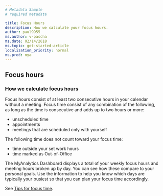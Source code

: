 ```yaml
---
# Metadata Sample
# required metadata

title: Focus Hours
description: How we calculate your focus hours. 
author: paul9955
ms.author: v-pascha
ms.date: 02/14/2018
ms.topic: get-started-article
localization_priority: normal 
ms.prod: mya
---
```


## Focus hours

### How we calculate focus hours

Focus hours consist of at least two consecutive hours in your calendar without a meeting. Focus time consist of any combination of the following, as long as the time is consecutive and adds up to two hours or more: 
* unscheduled time
* appointments
* meetings that are scheduled only with yourself

The following time does not count toward your focus time: 
* time outside your set work hours
* time marked as Out-of-Office

The MyAnalytics Dashboard displays a total of your weekly focus hours and meeting hours broken up by day. You can see how these compare to your personal goals. Use the information to help you know which days are typically your busiest so that you can plan your focus time accordingly.

See [Tips for focus time](../../Overview/Tips.md#tips-for-focus-time).
